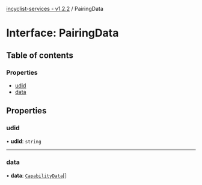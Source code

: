 [incyclist-services - v1.2.2](../README.md) / PairingData

# Interface: PairingData

## Table of contents

### Properties

- [udid](PairingData.md#udid)
- [data](PairingData.md#data)

## Properties

### udid

• **udid**: `string`

___

### data

• **data**: [`CapabilityData`](CapabilityData.md)[]
